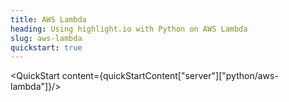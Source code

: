 ```yaml
---
title: AWS Lambda
heading: Using highlight.io with Python on AWS Lambda
slug: aws-lambda
quickstart: true
---
```


<QuickStart content={quickStartContent["server"]["python/aws-lambda"]}/>
